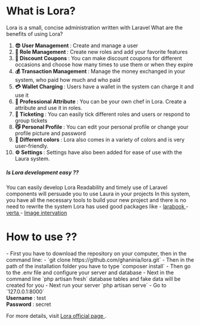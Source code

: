 <h1> What is Lora? </h1>
<p>
Lora is a small, concise administration written with Laravel What are the benefits of using Lora?
</p>

 1. <b> 😎 User Management </b>: Create and manage a user
 2. <b> 👑 Role Management </b>: Create new roles and add your favorite features
 3. <b> 💸 Discount Coupons </b>: You can make discount coupons for different occasions and choose how many times to use them or when they expire
 4. <b> 💰 Transaction Management </b>: Manage the money exchanged in your system, who paid how much and who paid
 5. <b> 💳 Wallet Charging </b>: Users have a wallet in the system can charge it and use it
 6. <b> 🥘 Professional Attribute </b>: You can be your own chef in Lora. Create a attribute and use it in roles.
 7. <b> 🎫 Ticketing </b>: You can easily tick different roles and users or respond to group tickets
 8. <b> 😼 Personal Profile </b>: You can edit your personal profile or change your profile picture and password
 9. <b> 🧧 Different colors </b>: Lora also comes in a variety of colors and is very user-friendly.
 10. <b> ⚙️ Settings </b>: Settings have also been added for ease of use with the Laura system.

<h5> Is Lora development easy ?? </h5>
<p>
You can easily develop Lora Readability and timely use of Laravel components will persuade you to use Laura in your projects
In this system, you have all the necessary tools to build your new project and there is no need to rewrite the system
Lora has used good packages like
 - <a href="https://github.com/larabook/gateway"> larabook </a>
 - <a href="https://github.com/hekmatinasser/verta"> verta </a>
 - <a href="http://image.intervention.io/"> Image intervation </a>
</p>

<h1> How to use ?? </h1>
<p>
 - First you have to download the repository on your computer, then in the command line:
 - `git clone https://github.com/ghaninia/lora.git`
 - Then in the path of the installation folder you have to type `composer install`
 - Then go to the .env file and configure your server and database
 - Next in the command line `php artisan fresh` database tables and fake data will be created for you
 - Next run your server `php artisan serve`
 - Go to `127.0.0.1:8000`
<br />
<b> Username </b>: test
<br />
<b> Password </b>: secret
</p>

For more details, visit <a href="http://ghaninia.ir/posts/17"> Lora official page </a>.
